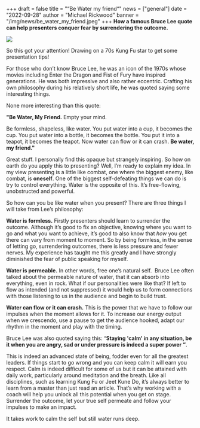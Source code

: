 +++
draft = false
title = "“Be Water my friend“"
news = ["general"]
date = "2022-09-28"
author = "Michael Rickwood"
banner = "/img/news/be_water_my_friend.jpeg"
+++
**How a famous Bruce Lee quote can help presenters conquer fear by surrendering the outcome.**

![](/img/news/be_water_my_friend.jpeg)

So this got your attention! Drawing on a 70s Kung Fu star to get some presentation tips! 

For those who don’t know Bruce Lee, he was an icon of the 1970s whose movies including Enter the Dragon and Fist of Fury have inspired generations. He was both impressive and also rather eccentric. Crafting his own philosophy during his relatively short life, he was quoted saying some interesting things.

None more interesting than this quote: 

**"Be Water, My Friend.** Empty your mind.

Be formless, shapeless, like water. You put water into a cup, it becomes the cup. You put water into a bottle, it becomes the bottle. You put it into a teapot, it becomes the teapot. Now water can flow or it can crash. **Be water, my friend."**

Great stuff. I personally find this opaque but strangely inspiring. So how on earth do you apply this to presenting? Well, I’m ready to explain my idea. In my view presenting is a little like combat, one where the biggest enemy, like combat, is **oneself**. One of the biggest self-defeating things we can do is try to control everything. Water is the opposite of this. It’s free-flowing, unobstructed and powerful. 

So how can you be like water when you present? There are three things I will take from Lee’s philosophy:

**Water is formless.** Firstly presenters should learn to surrender the outcome. Although it’s good to fix an objective, knowing where you want to go and what you want to achieve, it’s good to also know that *how* you get there can vary from moment to moment. So by being formless, in the sense of letting go, surrendering outcomes, there is less pressure and fewer nerves. My experience has taught me this greatly and I have strongly diminished the fear of public speaking for myself. 

**Water is permeable.** In other words, free one’s natural self.  Bruce Lee often talked about the permeable nature of water, that it can absorb into everything, even in rock. What if our personalities were like that? If left to flow as intended (and not suppressed) it would help us to form connections with those listening to us in the audience and begin to build trust. 

**Water can flow or it can crash.** This is the power that we have to follow our impulses when the moment allows for it. To increase our energy output when we crescendo, use a pause to get the audience hooked, adapt our rhythm in the moment and play with the timing. 

Bruce Lee was also quoted saying this: “**Staying 'calm' in any situation, be it when you are angry, sad or under pressure is indeed a super power “**.

This is indeed an advanced state of being, fodder even for all the greatest leaders. If things start to go wrong and you can keep calm it will earn you respect. Calm is indeed difficult for some of us but it can be attained with daily work, particularly around meditation and the breath. Like all disciplines, such as learning Kung Fu or Jeet Kune Do, it’s always better to learn from a master than just read an article. That’s why working with a coach will help you unlock all this potential when you get on stage. Surrender the outcome, let your true self permeate and follow your impulses to make an impact. 

It takes work to calm the self but still water runs deep.